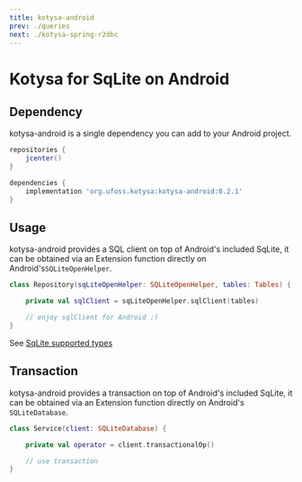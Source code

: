 ```yaml
---
title: kotysa-android
prev: ./queries
next: ./kotysa-spring-r2dbc
---
```


# Kotysa for SqLite on Android

## Dependency

kotysa-android is a single dependency you can add to your Android project.

```groovy
repositories {
    jcenter()
}

dependencies {
    implementation 'org.ufoss.kotysa:kotysa-android:0.2.1'
}
```

## Usage

kotysa-android provides a SQL client on top of Android's included SqLite, 
it can be obtained via an Extension function directly on Android's```SQLiteOpenHelper```.

```kotlin
class Repository(sqLiteOpenHelper: SQLiteOpenHelper, tables: Tables) {

	private val sqlClient = sqLiteOpenHelper.sqlClient(tables)

	// enjoy sqlClient for Android :)
}
```

See [SqLite supported types](table-mapping.html#sqlite)

## Transaction

kotysa-android provides a transaction on top of Android's included SqLite, 
it can be obtained via an Extension function directly on Android's ```SQLiteDatabase```.

```kotlin
class Service(client: SQLiteDatabase) {

	private val operator = client.transactionalOp()

	// use transaction
}
```
